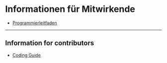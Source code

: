 # Informationen für Mitwirkende

- [Programmierleitfaden](coding_guide.md)

---

## Information for contributors 

- [Coding Guide](coding_guide.md)
